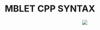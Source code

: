 # MBLET CPP SYNTAX

<p align="center">
  <img src="https://github.com/MickaelBlet/syntax-cpp/raw/master/BeforeAfter.png" >
</p>
